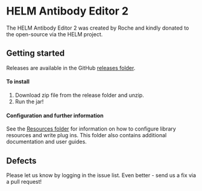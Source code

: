 # HELM Antibody Editor 2 #

The HELM Antibody Editor 2 was created by Roche and kindly donated to the open-source via the HELM project. 


## Getting started ##

Releases are available in the GitHub [releases folder](https://github.com/PistoiaHELM/HELMAntibodyEditor2/releases). 

#### To install ####

1. Download zip file from the release folder and unzip.
2. Run the jar!


#### Configuration and further information ####

See the [Resources folder](https://github.com/PistoiaHELM/HELMAntibodyEditor2/tree/master/resources) for information on how to configure library resources and write plug ins. This folder also contains additional documentation and user guides. 


## Defects ##

Please let us know by logging in the issue list. Even better - send us a fix via a pull request!


